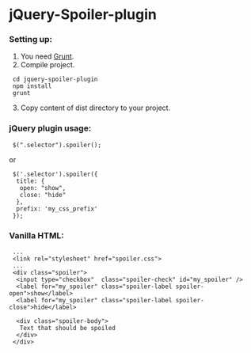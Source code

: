 jQuery-Spoiler-plugin
=====================
 
### Setting up:

 1. You need [Grunt](https://github.com/gruntjs/grunt/blob/master/README.md).
 2. Compile project.
```
 cd jquery-spoiler-plugin
 npm install
 grunt
```
 3. Copy content of dist directory to your project.

### jQuery plugin usage:

```
 $(".selector").spoiler();
```

or

```
 $('.selector').spoiler({
  title: {
   open: "show",
   close: "hide"
  },
  prefix: 'my_css_prefix'
 });
```

### Vanilla HTML:
```
 ...
 <link rel="stylesheet" href="spoiler.css">
 ...
 <div class="spoiler">
  <input type="checkbox"  class="spoiler-check" id="my_spoiler" />
  <label for="my_spoiler" class="spoiler-label spoiler-open">show</label>
  <label for="my_spoiler" class="spoiler-label spoiler-close">hide</label>
  
  <div class="spoiler-body">
   Text that should be spoiled
  </div>
 </div>
```
